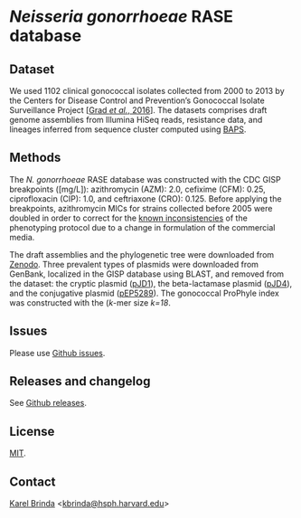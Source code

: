 # *Neisseria gonorrhoeae* RASE database

## Dataset

We used 1102 clinical gonococcal isolates collected from 2000 to 2013 by the Centers for Disease Control and Prevention’s Gonococcal Isolate Surveillance Project \[[Grad *et al.*, 2016](https://www.ncbi.nlm.nih.gov/pubmed/27638945)\]. The datasets comprises draft genome assemblies from Illumina HiSeq reads, resistance data, and lineages inferred from sequence cluster computed using [BAPS](http://www.helsinki.fi/bsg/software/BAPS/).

## Methods

The *N. gonorrhoeae* RASE database was constructed with the CDC GISP breakpoints ([mg/L]): azithromycin (AZM): 2.0, cefixime (CFM): 0.25, ciprofloxacin (CIP): 1.0, and ceftriaxone (CRO): 0.125. Before applying the breakpoints, azithromycin MICs for strains collected before 2005 were doubled in order to correct for the [known inconsistencies](https://www.ncbi.nlm.nih.gov/pubmed/30963175) of the phenotyping protocol due to a change in formulation of the commercial media.

The draft assemblies and the phylogenetic tree were downloaded from [Zenodo](https://zenodo.org/record/2618836). Three prevalent types of plasmids were downloaded from GenBank, localized in the GISP database using BLAST, and removed from the dataset: the cryptic plasmid ([pJD1](https://www.ncbi.nlm.nih.gov/nuccore/NC_001377.1)), the beta-lactamase plasmid ([pJD4](https://www.ncbi.nlm.nih.gov/nuccore/NC_002098.1)), and the conjugative plasmid ([pEP5289](https://www.ncbi.nlm.nih.gov/nuccore/GU479466.1)). The gonococcal ProPhyle index was constructed with the (*k*-mer size *k=18*.

## Issues

Please use [Github issues](https://github.com/c2-d2/rase-db-ngonorrhoeae-gisp/issues).


## Releases and changelog

See [Github releases](https://github.com/c2-d2/rase-db-ngonorrhoeae-gisp/releases).


## License

[MIT](LICENSE).


## Contact

[Karel Brinda](https://scholar.harvard.edu/brinda) \<kbrinda@hsph.harvard.edu\>
